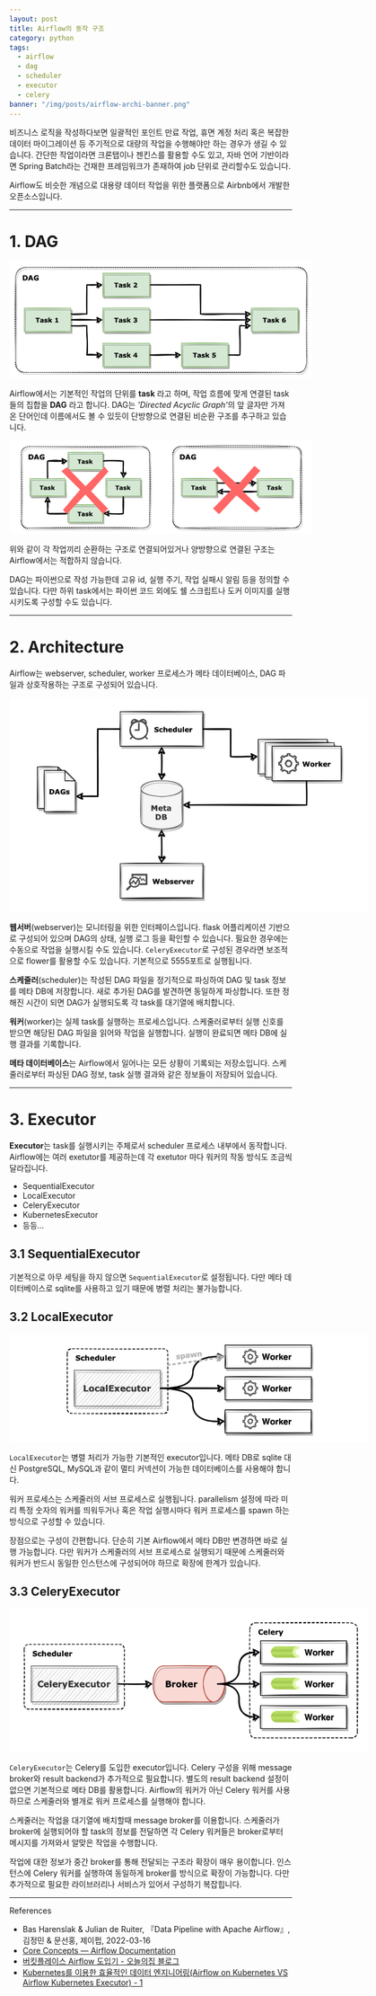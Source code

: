 ```yaml
---
layout: post
title: Airflow의 동작 구조
category: python
tags:
  - airflow
  - dag
  - scheduler
  - executor
  - celery
banner: "/img/posts/airflow-archi-banner.png"
---
```


비즈니스 로직을 작성하다보면 일괄적인 포인트 만료 작업, 휴면 계정 처리 혹은 복잡한 데이터 마이그레이션 등 주기적으로 대량의 작업을 수행해야만 하는 경우가 생길 수 있습니다.
간단한 작업이라면 크론탭이나 젠킨스를 활용할 수도 있고, 자바 언어 기반이라면 Spring Batch라는 건재한 프레임워크가 존재하여 job 단위로 관리할수도 있습니다.

Airflow도 비슷한 개념으로 대용량 데이터 작업을 위한 플랫폼으로 Airbnb에서 개발한 오픈소스입니다.

---

# 1. DAG

<img src="/img/posts/airflow-archi-dag.png" style="max-width:540px"/>

Airflow에서는 기본적인 작업의 단위를 **task** 라고 하며, 작업 흐름에 맞게 연결된 task들의 집합을 **DAG** 라고 합니다.
DAG는 <i>'Directed Acyclic Graph'</i>의 앞 글자만 가져온 단어인데 이름에서도 볼 수 있듯이 단방향으로 연결된 비순환 구조를 추구하고 있습니다.

<img src="/img/posts/airflow-archi-invalid-dag.png" style="max-width:540px"/>

위와 같이 각 작업끼리 순환하는 구조로 연결되어있거나 양방향으로 연결된 구조는 Airflow에서는 적합하지 않습니다.

DAG는 파이썬으로 작성 가능한데 고유 id, 실행 주기, 작업 실패시 알림 등을 정의할 수 있습니다.
다만 하위 task에서는 파이썬 코드 외에도 쉘 스크립트나 도커 이미지를 실행시키도록 구성할 수도 있습니다.

---

# 2. Architecture

Airflow는 webserver, scheduler, worker 프로세스가 메타 데이터베이스, DAG 파일과 상호작용하는 구조로 구성되어 있습니다.

<img src="/img/posts/airflow-archi-architecture.png" style="max-width:640px"/>

**웹서버**(webserver)는 모니터링을 위한 인터페이스입니다.
flask 어플리케이션 기반으로 구성되어 있으며 DAG의 상태, 실행 로그 등을 확인할 수 있습니다. 필요한 경우에는 수동으로 작업을 실행시킬 수도 있습니다.
`CeleryExecutor`로 구성된 경우라면 보조적으로 flower를 활용할 수도 있습니다. 기본적으로 5555포트로 실행됩니다.

**스케줄러**(scheduler)는 작성된 DAG 파일을 정기적으로 파싱하여 DAG 및 task 정보를 메타 DB에 저장합니다.
새로 추가된 DAG를 발견하면 동일하게 파싱합니다.
또한 정해진 시간이 되면 DAG가 실행되도록 각 task를 대기열에 배치합니다.

**워커**(worker)는 실제 task를 실행하는 프로세스입니다. 스케줄러로부터 실행 신호를 받으면 해당된 DAG 파일을 읽어와 작업을 실행합니다. 실행이 완료되면 메타 DB에 실행 결과를 기록합니다.

**메타 데이터베이스**는 Airflow에서 일어나는 모든 상황이 기록되는 저장소입니다.
스케줄러로부터 파싱된 DAG 정보, task 실행 결과와 같은 정보들이 저장되어 있습니다.

---

# 3. Executor

**Executor**는 task를 실행시키는 주체로서 scheduler 프로세스 내부에서 동작합니다.
Airflow에는 여러 exetutor를 제공하는데 각 exetutor 마다 워커의 작동 방식도 조금씩 달라집니다.

- SequentialExecutor
- LocalExecutor
- CeleryExecutor
- KubernetesExecutor
- 등등...

## 3.1 SequentialExecutor

기본적으로 아무 세팅을 하지 않으면 `SequentialExecutor`로 설정됩니다.
다만 메타 데이터베이스로 sqlite를 사용하고 있기 때문에 병렬 처리는 불가능합니다.

## 3.2 LocalExecutor

<img src="/img/posts/airflow-archi-local-executor.png" style="max-width:640px"/>

`LocalExecutor`는 병렬 처리가 가능한 기본적인 executor입니다.
메타 DB로 sqlite 대신 PostgreSQL, MySQL과 같이 멀티 커넥션이 가능한 데이터베이스를 사용해야 합니다.

워커 프로세스는 스케줄러의 서브 프로세스로 실행됩니다.
parallelism 설정에 따라 미리 특정 숫자의 워커를 띄워두거나 혹은 작업 실행시마다 워커 프로세스를 spawn 하는 방식으로 구성할 수 있습니다.

장점으로는 구성이 간편합니다.
단순히 기본 Airflow에서 메타 DB만 변경하면 바로 실행 가능합니다.
다만 워커가 스케줄러의 서브 프로세스로 실행되기 때문에 스케줄러와 워커가 반드시 동일한 인스턴스에 구성되어야 하므로 확장에 한계가 있습니다.

## 3.3 CeleryExecutor

<img src="/img/posts/airflow-archi-celery-executor.png" style="max-width:640px"/>

`CeleryExecutor`는 Celery를 도입한 executor입니다.
Celery 구성을 위해 message broker와 result backend가 추가적으로 필요합니다.
별도의 result backend 설정이 없으면 기본적으로 메타 DB를 활용합니다.
Airflow의 워커가 아닌 Celery 워커를 사용하므로 스케줄러와 별개로 워커 프로세스를 실행해야 합니다.

스케줄러는 작업을 대기열에 배치할때 message broker를 이용합니다.
스케줄러가 broker에 실행되어야 할 task의 정보를 전달하면 각 Celery 워커들은 broker로부터 메시지를 가져와서 알맞은 작업을 수행합니다.

작업에 대한 정보가 중간 broker를 통해 전달되는 구조라 확장이 매우 용이합니다.
인스턴스에 Celery 워커를 실행하여 동일하게 broker를 방식으로 확장이 가능합니다.
다만 추가적으로 필요한 라이브러리나 서비스가 있어서 구성하기 복잡힙니다.

---

References

- Bas Harenslak & Julian de Ruiter, 『Data Pipeline with Apache Airflow』, 김정민 & 문선홍, 제이펍, 2022-03-16
- [Core Concepts — Airflow Documentation](https://airflow.apache.org/docs/apache-airflow/stable/core-concepts/index.html#)
- [버킷플레이스 Airflow 도입기 - 오늘의집 블로그](https://www.bucketplace.com/post/2021-04-13-버킷플레이스-airflow-도입기/)
- [Kubernetes를 이용한 효율적인 데이터 엔지니어링(Airflow on Kubernetes VS Airflow Kubernetes Executor) - 1](https://engineering.linecorp.com/ko/blog/data-engineering-with-airflow-k8s-1)
